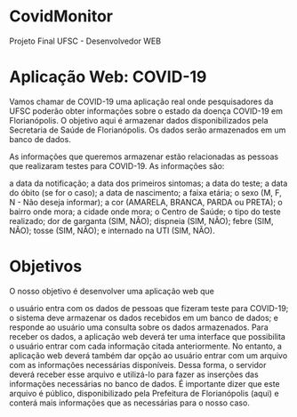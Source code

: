 # CovidMonitor
Projeto Final UFSC - Desenvolvedor WEB

# Aplicação Web: COVID-19

Vamos chamar de COVID-19 uma aplicação real onde pesquisadores da UFSC poderão obter informações sobre o estado da doença COVID-19 em Florianópolis.
O objetivo aqui é armazenar dados disponibilizados pela Secretaria de Saúde de Florianópolis. Os dados serão armazenados em um banco de dados.

As informações que queremos armazenar estão relacionadas as pessoas que realizaram testes para COVID-19. As informações são:

a data da notificação;
a data dos primeiros sintomas;
a data do teste;
a data do óbito (se for o caso);
a data de nascimento;
a faixa etária;
o sexo (M, F, N - Não deseja informar);
a cor (AMARELA, BRANCA, PARDA ou PRETA);
o bairro onde mora;
a cidade onde mora;
o Centro de Saúde;
o tipo do teste realizado;
dor de garganta (SIM, NÃO);
dispneia (SIM, NÃO);
febre (SIM, NÃO);
tosse (SIM, NÃO); e
internado na UTI (SIM, NÃO).



# Objetivos
O nosso objetivo é desenvolver uma aplicação web que

o usuário entra com os dados de pessoas que fizeram teste para COVID-19;
o sistema deve armazenar os dados recebidos em um banco de dados; e
responde ao usuário uma consulta sobre os dados armazenados.
Para receber os dados, a aplicação web deverá ter uma interface que possibilita o usuário entrar com cada informação citada anteriormente.
No entanto, a aplicação web deverá também dar opção ao usuário entrar com um arquivo com as informações necessárias disponíveis. Dessa forma, o servidor deverá receber esse arquivo e utilizá-lo para fazer as inserções das informações necessárias no banco de dados.
É importante dizer que este arquivo é público, disponibilizado pela Prefeitura de Florianópolis (aqui) e conterá mais informações que as necessárias para o nosso caso.